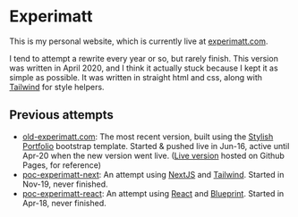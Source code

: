 # Experimatt

This is my personal website, which is currently live at [experimatt.com](https://experimatt.com).

I tend to attempt a rewrite every year or so, but rarely finish. This version was written in April 2020, and I think it actually stuck because I kept it as simple as possible. It was written in straight html and css, along with [Tailwind](https://tailwindcss.com/) for style helpers.

## Previous attempts
* [old-experimatt.com](https://github.com/experimatt/old-experimatt.com): The most recent version, built using the [Stylish Portfolio](https://startbootstrap.com/themes/stylish-portfolio/) bootstrap template. Started & pushed live in Jun-16, active until Apr-20 when the new version went live. ([Live version](https://experimatt.github.io/old-experimatt.com/) hosted on Github Pages, for reference)
* [poc-experimatt-next](https://github.com/experimatt/poc-experimatt-next): An attempt using [NextJS](https://nextjs.org/) and [Tailwind](https://tailwindcss.com/). Started in Nov-19, never finished.
* [poc-experimatt-react](https://github.com/experimatt/poc-experimatt-react): An attempt using [React](https://reactjs.org/) and [Blueprint](https://blueprintjs.com/docs/). Started in Apr-18, never finished.